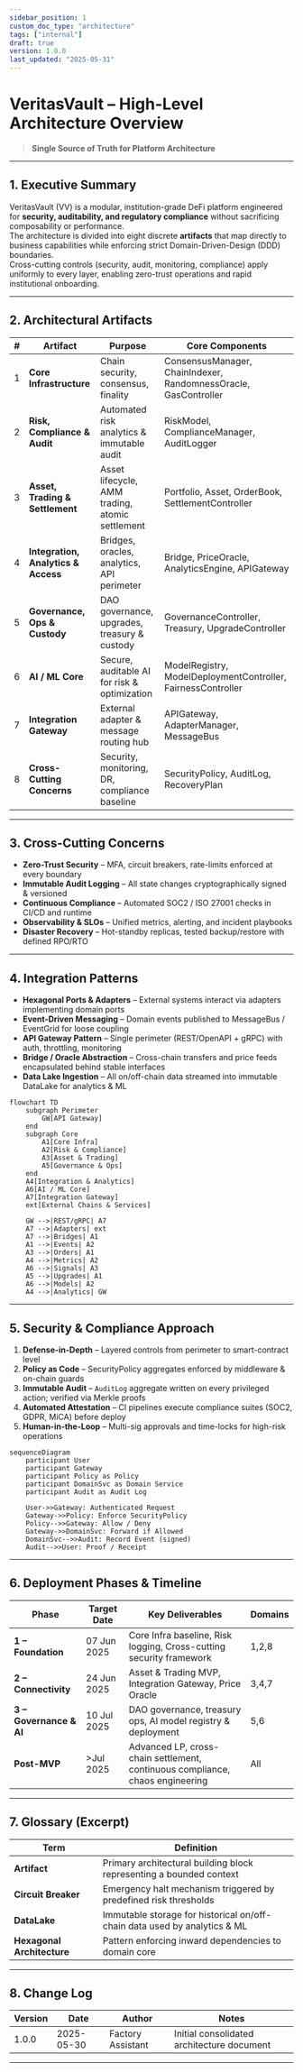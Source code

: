 ```yaml
---
sidebar_position: 1
custom_doc_type: "architecture"
tags: ["internal"]
draft: true
version: 1.0.0
last_updated: "2025-05-31"
---
```


# VeritasVault – High-Level Architecture Overview  

> **Single Source of Truth for Platform Architecture**

---

## 1. Executive Summary  

VeritasVault (VV) is a modular, institution-grade DeFi platform engineered for **security, auditability, and regulatory compliance** without sacrificing composability or performance.  
The architecture is divided into eight discrete **artifacts** that map directly to business capabilities while enforcing strict Domain-Driven-Design (DDD) boundaries.  
Cross-cutting controls (security, audit, monitoring, compliance) apply uniformly to every layer, enabling zero-trust operations and rapid institutional onboarding.

---

## 2. Architectural Artifacts  

| # | Artifact | Purpose | Core Components |
|---|----------|---------|-----------------|
| 1 | **Core Infrastructure** | Chain security, consensus, finality | ConsensusManager, ChainIndexer, RandomnessOracle, GasController |
| 2 | **Risk, Compliance & Audit** | Automated risk analytics & immutable audit | RiskModel, ComplianceManager, AuditLogger |
| 3 | **Asset, Trading & Settlement** | Asset lifecycle, AMM trading, atomic settlement | Portfolio, Asset, OrderBook, SettlementController |
| 4 | **Integration, Analytics & Access** | Bridges, oracles, analytics, API perimeter | Bridge, PriceOracle, AnalyticsEngine, APIGateway |
| 5 | **Governance, Ops & Custody** | DAO governance, upgrades, treasury & custody | GovernanceController, Treasury, UpgradeController |
| 6 | **AI / ML Core** | Secure, auditable AI for risk & optimization | ModelRegistry, ModelDeploymentController, FairnessController |
| 7 | **Integration Gateway** | External adapter & message routing hub | APIGateway, AdapterManager, MessageBus |
| 8 | **Cross-Cutting Concerns** | Security, monitoring, DR, compliance baseline | SecurityPolicy, AuditLog, RecoveryPlan |

---

## 3. Cross-Cutting Concerns  

* **Zero-Trust Security** – MFA, circuit breakers, rate-limits enforced at every boundary  
* **Immutable Audit Logging** – All state changes cryptographically signed & versioned  
* **Continuous Compliance** – Automated SOC2 / ISO 27001 checks in CI/CD and runtime  
* **Observability & SLOs** – Unified metrics, alerting, and incident playbooks  
* **Disaster Recovery** – Hot-standby replicas, tested backup/restore with defined RPO/RTO  

---

## 4. Integration Patterns  

* **Hexagonal Ports & Adapters** – External systems interact via adapters implementing domain ports  
* **Event-Driven Messaging** – Domain events published to MessageBus / EventGrid for loose coupling  
* **API Gateway Pattern** – Single perimeter (REST/OpenAPI + gRPC) with auth, throttling, monitoring  
* **Bridge / Oracle Abstraction** – Cross-chain transfers and price feeds encapsulated behind stable interfaces  
* **Data Lake Ingestion** – All on/off-chain data streamed into immutable DataLake for analytics & ML  

```mermaid
flowchart TD
    subgraph Perimeter
        GW[API Gateway]
    end
    subgraph Core
        A1[Core Infra]
        A2[Risk & Compliance]
        A3[Asset & Trading]
        A5[Governance & Ops]
    end
    A4[Integration & Analytics]
    A6[AI / ML Core]
    A7[Integration Gateway]
    ext[External Chains & Services]

    GW -->|REST/gRPC| A7
    A7 -->|Adapters| ext
    A7 -->|Bridges| A1
    A1 -->|Events| A2
    A3 -->|Orders| A1
    A4 -->|Metrics| A2
    A6 -->|Signals| A3
    A5 -->|Upgrades| A1
    A6 -->|Models| A2
    A4 -->|Analytics| GW
```

---

## 5. Security & Compliance Approach  

1. **Defense-in-Depth** – Layered controls from perimeter to smart-contract level  
2. **Policy as Code** – SecurityPolicy aggregates enforced by middleware & on-chain guards  
3. **Immutable Audit** – `AuditLog` aggregate written on every privileged action; verified via Merkle proofs  
4. **Automated Attestation** – CI pipelines execute compliance suites (SOC2, GDPR, MiCA) before deploy  
5. **Human-in-the-Loop** – Multi-sig approvals and time-locks for high-risk operations  

```mermaid
sequenceDiagram
    participant User
    participant Gateway
    participant Policy as Policy
    participant DomainSvc as Domain Service
    participant Audit as Audit Log

    User->>Gateway: Authenticated Request
    Gateway->>Policy: Enforce SecurityPolicy
    Policy-->>Gateway: Allow / Deny
    Gateway->>DomainSvc: Forward if Allowed
    DomainSvc-->>Audit: Record Event (signed)
    Audit-->>User: Proof / Receipt
```

---

## 6. Deployment Phases & Timeline  

| Phase | Target Date | Key Deliverables | Domains |
|-------|-------------|------------------|---------|
| **1 – Foundation** | 07 Jun 2025 | Core Infra baseline, Risk logging, Cross-cutting security framework | 1,2,8 |
| **2 – Connectivity** | 24 Jun 2025 | Asset & Trading MVP, Integration Gateway, Price Oracle | 3,4,7 |
| **3 – Governance & AI** | 10 Jul 2025 | DAO governance, treasury ops, AI model registry & deployment | 5,6 |
| **Post-MVP** | >Jul 2025 | Advanced LP, cross-chain settlement, continuous compliance, chaos engineering | All |

---

## 7. Glossary (Excerpt)

| Term | Definition |
|------|------------|
| **Artifact** | Primary architectural building block representing a bounded context |
| **Circuit Breaker** | Emergency halt mechanism triggered by predefined risk thresholds |
| **DataLake** | Immutable storage for historical on/off-chain data used by analytics & ML |
| **Hexagonal Architecture** | Pattern enforcing inward dependencies to domain core |

---

## 8. Change Log  

| Version | Date | Author | Notes |
|---------|------|--------|-------|
| 1.0.0 | 2025-05-30 | Factory Assistant | Initial consolidated architecture document |

---

